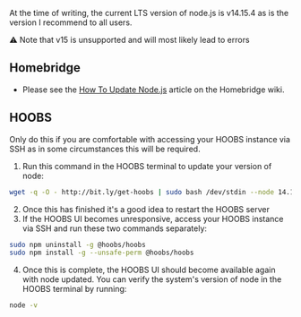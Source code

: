 At the time of writing, the current LTS version of node.js is v14.15.4 as is the version I recommend to all users.

⚠️ Note that v15 is unsupported and will most likely lead to errors

## Homebridge

* Please see the [How To Update Node.js](https://github.com/homebridge/homebridge/wiki/How-To-Update-Node.js) article on the Homebridge wiki.

## HOOBS

Only do this if you are comfortable with accessing your HOOBS instance via SSH as in some circumstances this will be required.

1. Run this command in the HOOBS terminal to update your version of node:

```bash
wget -q -O - http://bit.ly/get-hoobs | sudo bash /dev/stdin --node 14.15.4
```

2. Once this has finished it's a good idea to restart the HOOBS server
3. If the HOOBS UI becomes unresponsive, access your HOOBS instance via SSH and run these two commands separately:

```bash
sudo npm uninstall -g @hoobs/hoobs
sudo npm install -g --unsafe-perm @hoobs/hoobs
```

4. Once this is complete, the HOOBS UI should become available again with node updated. You can verify the system's version of node in the HOOBS terminal by running:

```bash
node -v
```